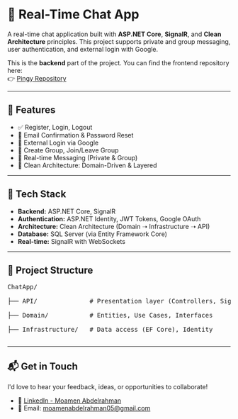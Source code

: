 ﻿# 💬 Real-Time Chat App

A real-time chat application built with **ASP.NET Core**, **SignalR**, and **Clean Architecture** principles. This project supports private and group messaging, user authentication, and external login with Google.

This is the **backend** part of the project. You can find the frontend repository here:  
👉 [Pingy Repository](https://github.com/moamenabdelrahman/Pingy)

---

## 🚀 Features

- ✅ Register, Login, Logout
- 🔐 Email Confirmation & Password Reset
- 🔗 External Login via Google
- 👥 Create Group, Join/Leave Group
- 💬 Real-time Messaging (Private & Group)
- 🧱 Clean Architecture: Domain-Driven & Layered

---

## 🧠 Tech Stack

- **Backend:** ASP.NET Core, SignalR
- **Authentication:** ASP.NET Identity, JWT Tokens, Google OAuth
- **Architecture:** Clean Architecture (Domain ➝ Infrastructure ➝ API)
- **Database:** SQL Server (via Entity Framework Core)
- **Real-time:** SignalR with WebSockets

---

## 📁 Project Structure
<pre>
ChatApp/<br>
├── API/              # Presentation layer (Controllers, SignalR Hubs)<br>
├── Domain/           # Entities, Use Cases, Interfaces<br>
├── Infrastructure/   # Data access (EF Core), Identity<br>
</pre>

---

## 📬 Get in Touch

I'd love to hear your feedback, ideas, or opportunities to collaborate!

- 💼 [LinkedIn - Moamen Abdelrahman](https://www.linkedin.com/in/moamen-abdelrahman05/)  
- 📧 Email: moamenabdelrahman05@gmail.com  
